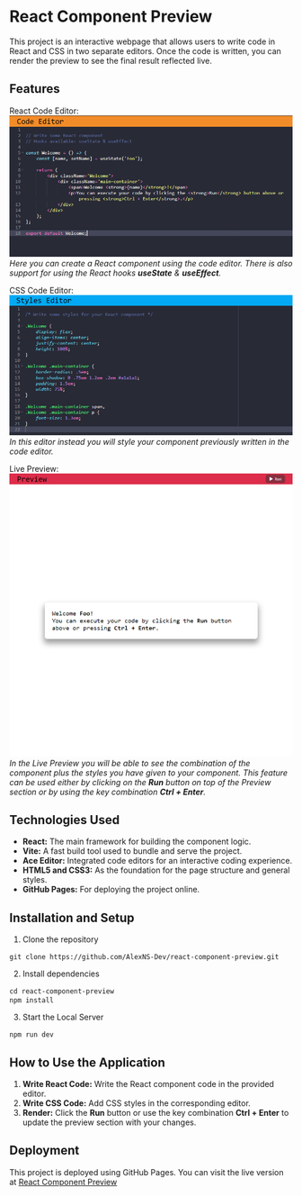 # React Component Preview
This project is an interactive webpage that allows users to write code in React and CSS in two separate editors. Once the code is written, you can render the preview to see the final result reflected live.

## Features
React Code Editor:
![React Code Editor Screenshot](./public/screenshots/react_editor.png)\
*Here you can create a React component using the code editor. There is also support for using the React hooks **useState** & **useEffect**.*

CSS Code Editor:
![CSS Editor Screenshot](./public/screenshots/css_editor.png)\
*In this editor instead you will style your component previously written in the code editor.*

Live Preview:
![Live Preview Screenshot](./public/screenshots/live_preview.png)\
*In the Live Preview you will be able to see the combination of the component plus the styles you have given to your component. This feature can be used either by clicking on the **Run** button on top of the Preview section or by using the key combination **Ctrl + Enter**.*

## Technologies Used
* **React:** The main framework for building the component logic.
* **Vite:** A fast build tool used to bundle and serve the project.
* **Ace Editor:** Integrated code editors for an interactive coding experience.
* **HTML5 and CSS3:** As the foundation for the page structure and general styles.
* **GitHub Pages:** For deploying the project online.

## Installation and Setup
1. Clone the repository
```
git clone https://github.com/AlexNS-Dev/react-component-preview.git
```
2. Install dependencies
```
cd react-component-preview
npm install
```
3. Start the Local Server
```
npm run dev
```

## How to Use the Application
1. **Write React Code:** Write the React component code in the provided editor.
2. **Write CSS Code:** Add CSS styles in the corresponding editor.
3. **Render:** Click the **Run** button or use the key combination **Ctrl + Enter** to update the preview section with your changes.

## Deployment
This project is deployed using GitHub Pages. You can visit the live version at [React Component Preview](https://alexns-dev.github.io/react-code-editor-preview/)
